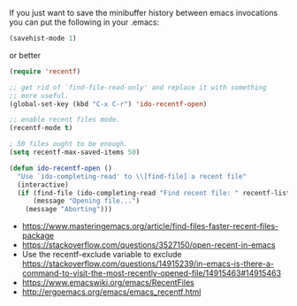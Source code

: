 
If you just want to save the minibuffer history between emacs invocations you can put the following in your .emacs:

```lisp
(savehist-mode 1)
```

or better

```lisp
(require 'recentf)

;; get rid of `find-file-read-only' and replace it with something
;; more useful.
(global-set-key (kbd "C-x C-r") 'ido-recentf-open)

;; enable recent files mode.
(recentf-mode t)

; 50 files ought to be enough.
(setq recentf-max-saved-items 50)

(defun ido-recentf-open ()
  "Use `ido-completing-read' to \\[find-file] a recent file"
  (interactive)
  (if (find-file (ido-completing-read "Find recent file: " recentf-list))
      (message "Opening file...")
    (message "Aborting")))
```

- https://www.masteringemacs.org/article/find-files-faster-recent-files-package
- https://stackoverflow.com/questions/3527150/open-recent-in-emacs
- Use the recentf-exclude variable to exclude  https://stackoverflow.com/questions/14915239/in-emacs-is-there-a-command-to-visit-the-most-recently-opened-file/14915463#14915463
- https://www.emacswiki.org/emacs/RecentFiles
- http://ergoemacs.org/emacs/emacs_recentf.html
